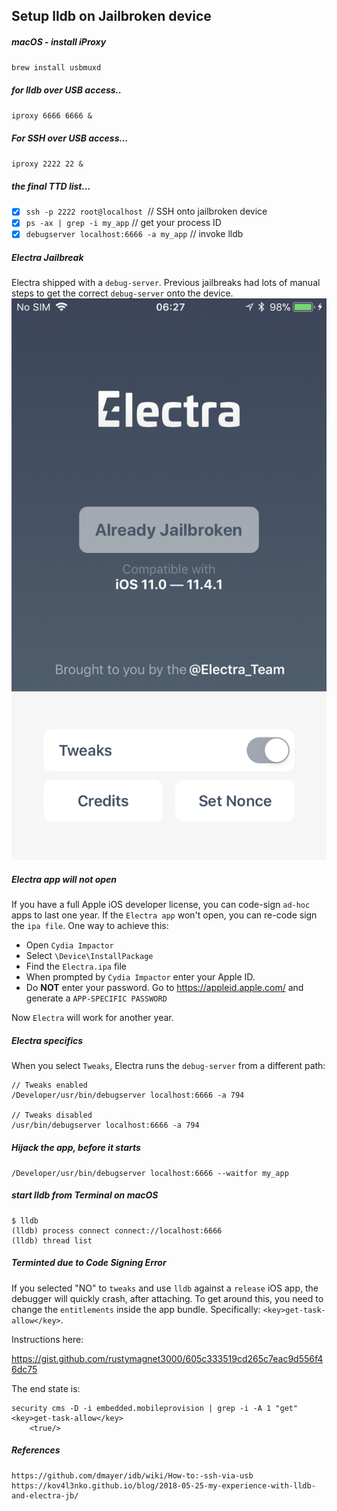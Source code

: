 ## Setup lldb on Jailbroken device
##### macOS - install iProxy
`brew install usbmuxd`
##### for lldb over USB access..
`iproxy 6666 6666 &`       
##### For SSH over USB access...
`iproxy 2222 22 &`
##### the final TTD list...
- [x] `ssh -p 2222 root@localhost`   // SSH onto jailbroken device
- [x] `ps -ax | grep -i my_app` //  get your process ID 
- [x] `debugserver localhost:6666 -a my_app` // invoke lldb

##### Electra Jailbreak
Electra shipped with a `debug-server`. Previous jailbreaks had lots of manual steps to get the correct `debug-server` onto the device.
![electra](images/2019/06/IMG_0069.png)


##### Electra app will not open
If you have a full Apple iOS developer license, you can code-sign `ad-hoc` apps to last one year. If the `Electra app` won't open, you can re-code sign the `ipa file`.  One way to achieve this:

 - Open `Cydia Impactor`
 - Select `\Device\InstallPackage`
 - Find the `Electra.ipa` file
 - When prompted by `Cydia Impactor` enter your Apple ID.
 - Do **NOT** enter your password.  Go to https://appleid.apple.com/ and generate a `APP-SPECIFIC PASSWORD`

Now `Electra` will work for another year.

##### Electra specifics
When you select `Tweaks`, Electra runs the `debug-server` from a different path:
```
// Tweaks enabled
/Developer/usr/bin/debugserver localhost:6666 -a 794

// Tweaks disabled
/usr/bin/debugserver localhost:6666 -a 794
```
##### Hijack the app, before it starts
`/Developer/usr/bin/debugserver localhost:6666 --waitfor my_app`
##### start lldb from Terminal on macOS
```
$ lldb
(lldb) process connect connect://localhost:6666
(lldb) thread list
```

##### Terminted due to Code Signing Error
If you selected "NO" to `tweaks` and use `lldb` against a `release` iOS app, the debugger will quickly crash, after attaching.  To get around this, you need to change the `entitlements` inside the app bundle.  Specifically: `<key>get-task-allow</key>`.

Instructions here:

https://gist.github.com/rustymagnet3000/605c333519cd265c7eac9d556f46dc75

The end state is:

```
security cms -D -i embedded.mobileprovision | grep -i -A 1 "get"
<key>get-task-allow</key>
	<true/>
```
##### References
```
https://github.com/dmayer/idb/wiki/How-to:-ssh-via-usb
https://kov4l3nko.github.io/blog/2018-05-25-my-experience-with-lldb-and-electra-jb/
```
